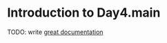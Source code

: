 # Introduction to Day4.main

TODO: write [great documentation](http://jacobian.org/writing/what-to-write/)
